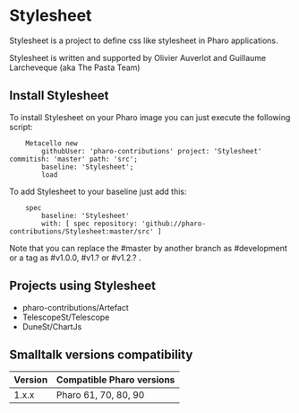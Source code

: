 # Stylesheet

Stylesheet is a project to define css like stylesheet in Pharo applications.

Stylesheet is written and supported by Olivier Auverlot and Guillaume Larcheveque (aka The Pasta Team) 

## Install Stylesheet 

To install Stylesheet on your Pharo image you can just execute the following script:

```Smalltalk
    Metacello new
    	githubUser: 'pharo-contributions' project: 'Stylesheet' commitish: 'master' path: 'src';
    	baseline: 'Stylesheet';
    	load
```

To add Stylesheet to your baseline just add this:

```Smalltalk
    spec
    	baseline: 'Stylesheet'
    	with: [ spec repository: 'github://pharo-contributions/Stylesheet:master/src' ]
```

Note that you can replace the #master by another branch as #development or a tag as #v1.0.0, #v1.? or #v1.2.? .

## Projects using Stylesheet

- pharo-contributions/Artefact
- TelescopeSt/Telescope
- DuneSt/ChartJs

## Smalltalk versions compatibility

| Version 	| Compatible Pharo versions 		|
|----------	|---------------------------		|
| 1.x.x    	| Pharo 61, 70, 80, 90				|